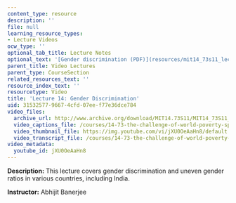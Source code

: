 ```yaml
---
content_type: resource
description: ''
file: null
learning_resource_types:
- Lecture Videos
ocw_type: ''
optional_tab_title: Lecture Notes
optional_text: '[Gender discrimination (PDF)](resources/mit14_73s11_lec14_slides)'
parent_title: Video Lectures
parent_type: CourseSection
related_resources_text: ''
resource_index_text: ''
resourcetype: Video
title: 'Lecture 14: Gender Discrimination'
uid: 31532577-9667-4cfd-07ee-f77e36dce784
video_files:
  archive_url: http://www.archive.org/download/MIT14.73S11/MIT14_73S11_lec14_300k.mp4
  video_captions_file: /courses/14-73-the-challenge-of-world-poverty-spring-2011/461408fd16e85222b1f69e6025d81dac_jXU0OeAaHn8.vtt
  video_thumbnail_file: https://img.youtube.com/vi/jXU0OeAaHn8/default.jpg
  video_transcript_file: /courses/14-73-the-challenge-of-world-poverty-spring-2011/4e2ed91b75ba8841e435c3d2ae800674_jXU0OeAaHn8.pdf
video_metadata:
  youtube_id: jXU0OeAaHn8
---
```


**Description:** This lecture covers gender discrimination and uneven gender ratios in various countries, including India.

**Instructor:** Abhijit Banerjee
